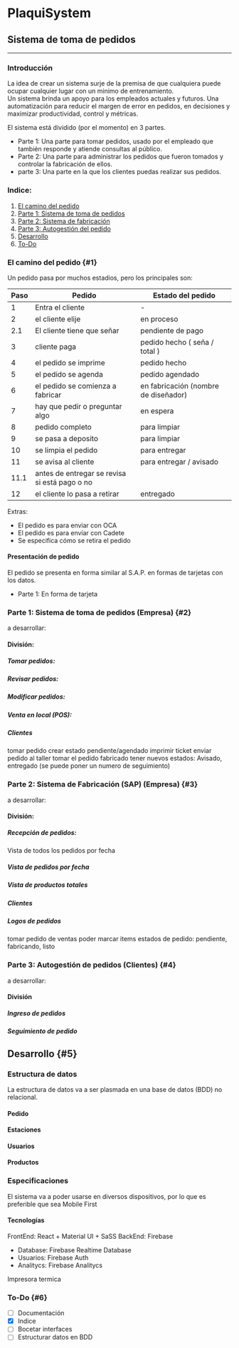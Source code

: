 # PlaquiSystem

## Sistema de toma de pedidos

___

### Introducción

La idea de crear un sistema surje de la premisa de que cualquiera puede ocupar cualquier lugar con un minimo de entrenamiento.  
Un sistema brinda un apoyo para los empleados actuales y futuros.
Una automatización para reducir el margen de error en pedidos, en decisiones y maximizar productividad, control y métricas. 

El sistema está dividido (por el momento) en 3 partes.

* Parte 1: Una parte para tomar pedidos, usado por el empleado que también responde y atiende consultas al público.
* Parte 2: Una parte para administrar los pedidos que fueron tomados y controlar la fabricación de ellos.
* parte 3: Una parte en la que los clientes puedas realizar sus pedidos. 

### Indice:

1. [El camino del pedido](#1)
2. [Parte 1: Sistema de toma de pedidos](#2)
3. [Parte 2: Sistema de fabricación](#3)
4. [Parte 3: Autogestión del pedido](#4)
5. [Desarrollo](#5)
6. [To-Do](#6)


### El camino del pedido {#1}


Un pedido pasa por muchos estadios, pero los principales son: 

Paso | Pedido  |   Estado del pedido
-- | -- | --
1 | Entra el cliente | -
2 | el cliente elije | en proceso
2.1 | El cliente tiene que señar | pendiente de pago
3 | cliente paga | pedido hecho ( seña / total )
4 | el pedido se imprime | pedido hecho
5 | el pedido se agenda | pedido agendado
6 | el pedido se comienza a fabricar | en fabricación (nombre de diseñador)
7 | hay que pedir o preguntar algo | en espera
8 | pedido completo | para limpiar
9 | se pasa a deposito | para limpiar
10 | se limpia el pedido | para entregar
11 | se avisa al cliente | para entregar / avisado
11.1 | antes de entregar se revisa si está pago o no
12 | el cliente lo pasa a retirar | entregado 
    
Extras: 

* El pedido es para enviar con OCA
* El pedido es para envíar con Cadete
* Se especifica cómo se retira el pedido

#### Presentación de pedido

El pedido se presenta en forma similar al S.A.P. en formas de tarjetas con los datos.

* Parte 1: En forma de tarjeta



### Parte 1: Sistema de toma de pedidos (Empresa) {#2}

a desarrollar:

#### División: 

##### Tomar pedidos:

##### Revisar pedidos:

##### Modificar pedidos:

##### Venta en local (POS):

##### Clientes



tomar pedido
crear estado pendiente/agendado
imprimir ticket
enviar pedido al taller
tomar el pedido fabricado
tener nuevos estados: Avisado, entregado (se puede poner un numero de seguimiento)



### Parte 2: Sistema de Fabricación (SAP) (Empresa) {#3}

a desarrollar:


#### División: 

##### Recepción de pedidos:

Vista de todos los pedidos por fecha

##### Vista de pedidos por fecha

##### Vista de productos totales

##### Clientes

##### Logos de pedidos


tomar pedido de ventas
poder marcar items
estados de pedido: pendiente, fabricando, listo

###  Parte 3: Autogestión de pedidos (Clientes) {#4}

a desarrollar:

#### División

##### Ingreso de pedidos

##### Seguimiento de pedido



## Desarrollo {#5}

### Estructura de datos

La estructura de datos va a ser plasmada en una base de datos (BDD) no relacional.

#### Pedido

#### Estaciones

#### Usuarios

#### Productos



### Especificaciones

El sistema va a poder usarse en diversos dispositivos, por lo que es preferible que sea Mobile First

#### Tecnologías 

FrontEnd: React + Material UI + SaSS
BackEnd: Firebase
 * Database: Firebase Realtime Database
 * Usuarios: Firebase Auth
 * Analitycs: Firebase Analitycs

Impresora termica

### To-Do {#6}

 - [ ] Documentación
 - [x] Indice
 - [ ] Bocetar interfaces
 - [ ] Estructurar datos en BDD